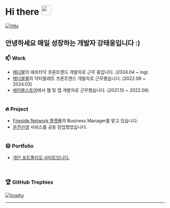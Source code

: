 # Hi there <img src="https://raw.githubusercontent.com/aemmadi/aemmadi/master/wave.gif" width="30px" height="30px">

[![Hits](https://hits.seeyoufarm.com/api/count/incr/badge.svg?url=https%3A%2F%2Fgithub.com%2FTaewoong1378&count_bg=%2379C83D&title_bg=%23555555&icon=&icon_color=%23E7E7E7&title=hits&edge_flat=false)](https://hits.seeyoufarm.com)


## 안녕하세요 매일 성장하는 개발자 강태웅입니다 :)
<!-- [![Velog's GitHub stats](https://velog-readme-stats.vercel.app/api/badge?name=ktw2378)](https://velog.io/@ktw2378)</br>
[![Velog's GitHub stats](https://velog-readme-stats.vercel.app/api?name=ktw2378)](https://velog.io/@ktw2378)</br></br>
 -->

### 📫  Work
- <a href="https://afterdoc.co.kr/" target="_blank">메디팔</a>의 애프터닥 프론트엔드 개발자로 근무 중입니다. (2024.04 ~ ing)
- <a href="https://dr.pltt.cloud/?gad_source=1&gclid=CjwKCAjwxLKxBhA7EiwAXO0R0DOsx0CldHta1MthjYRvEexuPeFlS2NKCTh8cF-Lsj9_oh78sY-NqRoCDpoQAvD_BwE" target="_blank">메디블록</a>의 닥터팔레트 프론트엔드 개발자로 근무했습니다. (2022.08 ~ 2024.03)
- <a href="https://mommoss.com/" target="_blank">에이블스토어</a>에서 웹 및 앱 개발자로 근무했습니다. (2021.10 ~ 2022.08)
<br /><br />

### 🔥 Project
- <a href="https://fireside1percent.com" target="_blank">Fireside Network 플랫폼</a>의 Business Manager를 맡고 있습니다.
- <a href="https://www.drivingteacher.co.kr/" target="_blank">운전선생</a> 서비스를 공동 창업했었습니다.
<br /><br />

### 😄 Portfolio
- <a href="https://taewoong.info/" target="_blank">개인 포트폴리오 사이트입니다.</a>
<br /><br /><br />

### 🏆 GitHub Trophies

[![trophy](https://github-profile-trophy.vercel.app/?username=Taewoong1378&theme=juicyfresh&no-frame=true&row=1&margin-w=20&no-bg=true)](https://github.com/ryo-ma/github-profile-trophy)

------------
